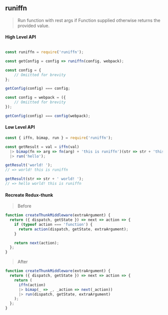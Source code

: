 ## runiffn

> Run function with rest args if Function supplied otherwise returns the provided value.

#### High Level API

```js

const runiffn = require('runiffn');

const getConfig = config => runiffn(config, webpack);

const config = {
    // Omiitted for brevity
};

getConfig(config) === config;

const config = webpack = ({
    // Omiitted for brevity
});

getConfig(config) === config(webpack);
```

#### Low Level API

```js
const { iffn, bimap, run } = require('runiffn');

const getResult = val = iffn(val)
  |> bimap(fn => arg => fn(arg) + 'this is runiffn')(str => str + 'this is runiffn')
  |> run('hello');

getResult('world! ');
// => world! this is runiffn

getResult(str => str + ' world! ');
// => hello world! this is runiffn
```

#### Recreate Redux-thunk

> Before

```js
function createThunkMiddleware(extraArgument) {
  return ({ dispatch, getState }) => next => action => {
    if (typeof action === 'function') {
      return action(dispatch, getState, extraArgument);
    }

    return next(action);
  };
}
```

> After

```js
function createThunkMiddleware(extraArgument) {
  return ({ dispatch, getState }) => next => action => {
    return (
      iffn(action)
      |> bimap(_ => _, _action => next(_action))
      |> run(dispatch, getState, extraArgument)
    );
  };
}
```